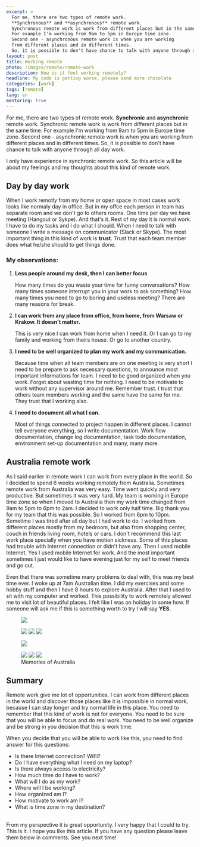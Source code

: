 ```yaml
---
excerpt: >
  For me, there are two types of remote work.
  **Synchronous** and **asynchronous** remote work.
  Synchronous remote work is work from different places but in the same time.
  For example I'm working from 9am to 5pm in Europe time zone.
  Second one - asynchronous remote work is when you are working
  from different places and in different times.
  So, it is possible to don't have chance to talk with anyone through all day work.
layout: post
title: Working remote
photo: /images/remote/remote-work
description: How is it feel working remotely?
headline: My code is getting worse, please send more chocolate
categories: [work]
tags: [remote]
lang: en
mentoring: true
---
```


For me, there are two types of remote work. **Synchronic** and **asynchronic** remote work. Synchronic remote work is work from different places but in the same time. For example I'm working from 9am to 5pm in Europe time zone. Second one - asynchronic remote work is when you are working from different places and in different times. So, it is possible to don't have chance to talk with anyone through all day work.

I only have experience in synchronic remote work. So this article will be about my feelings and my thoughts about this kind of remote work.

## Day by day work

When I work remotly from my home or open space in most cases work looks like normaly day in office. But in my offce each person in team has separate room and we don't go to others rooms. One time per day we have meeting (Hangout or Sykpe). And that's it. Rest of my day it is normal work. I have to do my tasks and I do what I should. When I need to talk with someone I write a message on communicator (Slack or Skype). The most important thing in this kind of work is **trust**. Trust that each team member does what he/she should to get things done.

### My observations:

1. **Less people around my desk, then I can better focus**

    How many times do you waste your time for funny conversations? How many times someone interrupt you in your work to ask something? How many times you need to go to boring and useless meeting? There are many reasons for break.


2. **I can work from any place from office, from home, from Warsaw or Krakow. It doesn't matter.**

    This is very nice I can work from home when I need it. Or I can go to my family and working from theirs house. Or go to another country.


3. **I need to be well organized to plan my work and my communication.**

    Because time when all team members are on one meeting is very short I need to be prepare to ask necessary questions, to announce most important informations for team. I need to be good organized when you work. Forget about wasting time for nothing. I need to be motivate to work without any supervisor around me. Remember trust. I trust that others team members working and the same have the same for me. They trust that I working also.

4. **I need to document all what I can.**

    Most of things connected to project happen in different places. I cannot tell everyone everything, so I write documentation. Work flow documentation, change log documentation, task todo documentation, environment set-up documentation and many, many more.


## Australia remote work

As I said earlier in remote work I can work from every place in the world. So I decided to spend 6 weeks working remotely from Australia. Sometimes remote work from Australia was very easy. Time went quickly and very productive. But sometimes it was very hard. My team is working in Europe time zone so when I moved to Australia then my work time changed from 9am to 5pm to 6pm to 2am. I decided to work only half time. Big thank you for my team that this was possible. So I worked from 6pm to 10pm. Sometime I was tired after all day but I had work to do. I worked from different places mostly from my bedroom, but also from shopping center, couch in friends living room, hotels or cars. I don't recommend this last work place specially when you have motion sickness. Some of this places had trouble with Internet connection or didn't have any. Then I used mobile Internet. Yes I used mobile Internet for work. And the most important sometimes I just would like to have evening just for my self to meet friends and go out.

Even that there was sometime many problems to deal with, this was my best time ever. I woke up at 7am Australian time. I did my exercises and some hobby stuff and then I have 8 hours to explore Australia. After that I used to sit with my computer and worked. This possibility to work remotely allowed me to visit lot of beautiful places. I felt like I was on holiday in some how. If someone will ask me if this is something worth to try I will say **YES**.

<figure>
  <a href="{{ site.baseurl_root }}/images/remote/duck.jpg"><img src="{{ site.baseurl_root }}/images/remote/duck.jpg"></a>
</figure>
<figure class="third">
  <a href="{{ site.baseurl_root }}/images/remote/memo1.jpg"><img src="{{ site.baseurl_root }}/images/remote/memo1.jpg"></a>
  <a href="{{ site.baseurl_root }}/images/remote/memo2.jpg"><img src="{{ site.baseurl_root }}/images/remote/memo2.jpg"></a>
  <a href="{{ site.baseurl_root }}/images/remote/memo3.jpg"><img src="{{ site.baseurl_root }}/images/remote/memo3.jpg"></a>
</figure>
<figure>
  <a href="{{ site.baseurl_root }}/images/remote/formula1.jpg"><img src="{{ site.baseurl_root }}/images/remote/formula1.jpg"></a>
</figure>
<figure class="third">
  <a href="{{ site.baseurl_root }}/images/remote/memo4.jpg"><img src="{{ site.baseurl_root }}/images/remote/memo4.jpg"></a>
  <a href="{{ site.baseurl_root }}/images/remote/memo5.jpg"><img src="{{ site.baseurl_root }}/images/remote/memo5.jpg"></a>
  <a href="{{ site.baseurl_root }}/images/remote/victoria.jpg"><img src="{{ site.baseurl_root }}/images/remote/victoria.jpg"></a>
  <figcaption>Memories of Australia</figcaption>
</figure>

## Summary

Remote work give me lot of opportunities. I can work from different places in the world and discover those places like it is impossible in normal work, because I can stay longer and try normal life in this place. You need to remember that this kind of work is not for everyone. You need to be sure that you will be able to focus and do real work. You need to be well organize and be strong in you decision that this is work time.

When you decide that you will be able to work like this, you need to find answer for this questions:

- Is there Internet connection? WiFi?
- Do I have everything what I need on my laptop?
- Is there always access to electricity?
- How much time do I have to work?
- What will I do as my work?
- Where will I be working?
- How organized am I?
- How motivate to work am I?
- What is time zone in my destination?

<br>
From my perspective it is great opportunity. I very happy that I could to try.
This is it. I hope you like this article. If you have any question please leave them below in comments. See you next time!
